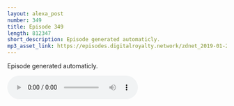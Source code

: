 ```yaml
---
layout: alexa_post
number: 349
title: Episode 349
length: 812347
short_description: Episode generated automaticly.
mp3_asset_link: https://episodes.digitalroyalty.network/zdnet_2019-01-29_01-00-10.mp3
---
```


Episode generated automaticly.

<audio controls>
    <source src="{{ page.mp3_asset_link }}" type="audio/mpeg">
</audio>